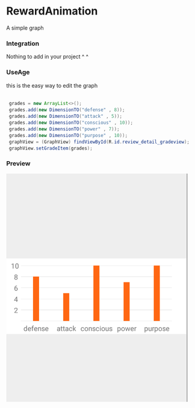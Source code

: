 # RewardAnimation

A simple graph


### Integration

Nothing to add in your project ^ ^


### UseAge

this is the easy way to edit the graph

``` java

 grades = new ArrayList<>();
 grades.add(new DimensionTO("defense" , 8));
 grades.add(new DimensionTO("attack" , 5));
 grades.add(new DimensionTO("conscious" , 10));
 grades.add(new DimensionTO("power" , 7));
 grades.add(new DimensionTO("purpose" , 10));
 graphView = (GraphView) findViewById(R.id.review_detail_gradeview);
 graphView.setGradeItem(grades);

``` 

### Preview
![image](https://github.com/KevinRocka/SimpleGraph/blob/master/app/screengif/simplegraph.png?raw=true)
